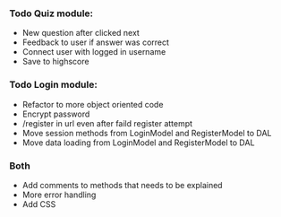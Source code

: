 ### Todo Quiz module:
- New question after clicked next
- Feedback to user if answer was correct
- Connect user with logged in username
- Save to highscore

### Todo Login module:
- Refactor to more object oriented code
- Encrypt password
- /register in url even after faild register attempt
- Move session methods from LoginModel and RegisterModel to DAL
- Move data loading from LoginModel and RegisterModel to DAL

### Both
- Add comments to methods that needs to be explained
- More error handling
- Add CSS


